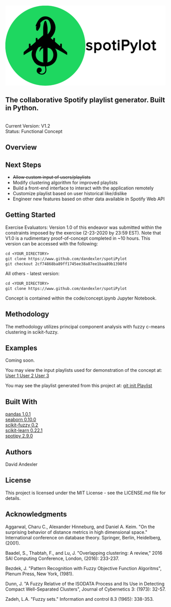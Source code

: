 <img src="images/spotiPylot_github_large_final.png" height=250></img>

## The collaborative Spotify playlist generator. Built in Python.

<br>
Current Version: V1.2
<br>
Status: Functional Concept

## Overview

## Next Steps
<ul>
  <li> <strike> Allow custom input of users/playlists </strike> </li>
  <li> Modify clustering algorithm for improved playlists </li>
  <li> Build a front-end interface to interact with the application remotely </li>
  <li> Customize playlist based on user historical like/dislike </li>
  <li> Engineer new features based on other data available in Spotify Web API </li>
</ul>

## Getting Started
Exercise Evaluators:
Version 1.0 of this endeavor was submitted within the constraints imposed by the exercise (2-23-2020 by 23:59 EST). Note that V1.0 is a rudimentary proof-of-concept completed in ~10 hours. This version can be accessed with the following:

```
cd <YOUR_DIRECTORY>
git clone https://www.github.com/dandexler/spotiPylot
git checkout 2cf74868ba89ff1745ee38a87ee1baa89b1398fd
```
All others - latest version:
```
cd <YOUR_DIRECTORY>
git clone https://www.github.com/dandexler/spotiPylot
```
Concept is contained within the code/concept.ipynb Jupyter Notebook.

## Methodology
The methodology utilizes principal component analysis with fuzzy c-means clustering in scikit-fuzzy.

## Examples
Coming soon.

You may view the input playlists used for demonstration of the concept at:
<a href ="https://open.spotify.com/playlist/2V4jDbJJT7S575jdvrBuzV">User 1 </a>
<a href ="https://open.spotify.com/playlist/3gEikQyspYXdGwOdZwiFOj">User 2 </a>
<a href ="https://open.spotify.com/playlist/2I9p1xsjQGKljEviMQM5Lm">User 3 </a>

You may see the playlist generated from this project at:
<a href="https://open.spotify.com/playlist/4HQZWfYLja8sps8Gkk10EY">git init Playlist </a>

## Built With
<a href = "https://github.com/pandas-dev/pandas"> pandas 1.0.1 </a>
<br> <a href="https://github.com/mwaskom/seaborn"> seaborn 0.10.0 </a>
<br> <a href="https://github.com/scikit-fuzzy/scikit-fuzzy"> scikit-fuzzy 0.2 </a>
<br><a href = "https://github.com/scikit-learn/scikit-learn"> scikit-learn 0.22.1 </a>
<br><a href = "https://github.com/plamere/spotipy"> spotipy 2.9.0 </a>


## Authors
David Andexler

## License
This project is licensed under the MIT License - see the LICENSE.md file for details.

## Acknowledgments
Aggarwal, Charu C., Alexander Hinneburg, and Daniel A. Keim. "On the surprising behavior of distance metrics in high dimensional space." International conference on database theory. Springer, Berlin, Heidelberg, (2001).

Baadel, S., Thabtah, F., and Lu, J. "Overlapping clustering: A review," 2016 SAI Computing Conference, London, (2016): 233-237.

Bezdek, J. "Pattern Recognition with Fuzzy Objective Function Algoritms", Plenum Press, New York, (1981).

Dunn, J. "A Fuzzy Relative of the ISODATA Process and Its Use in Detecting Compact Well-Separated Clusters", Journal of Cybernetics 3: (1973): 32-57.

Zadeh, L.A. "Fuzzy sets." Information and control 8.3 (1965): 338-353.
